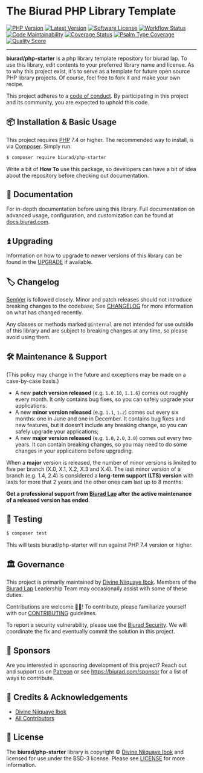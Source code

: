 # The Biurad PHP Library Template

[![PHP Version](https://img.shields.io/packagist/php-v/biurad/php-starter.svg?style=flat-square&colorB=%238892BF)](http://php.net)
[![Latest Version](https://img.shields.io/packagist/v/biurad/php-starter.svg?style=flat-square)](https://packagist.org/packages/biurad/php-starter)
[![Software License](https://img.shields.io/badge/License-BSD--3-brightgreen.svg?style=flat-square)](LICENSE)
[![Workflow Status](https://img.shields.io/github/workflow/status/biurad/php-starter/build?style=flat-square)](https://github.com/biurad/php-starter/actions?query=workflow%3Abuild)
[![Code Maintainability](https://img.shields.io/codeclimate/maintainability/biurad/php-starter?style=flat-square)](https://codeclimate.com/github/biurad/php-starter)
[![Coverage Status](https://img.shields.io/codecov/c/github/biurad/php-starter?style=flat-square)](https://codecov.io/gh/biurad/php-starter)
[![Psalm Type Coverage](https://img.shields.io/endpoint?style=flat-square&url=https%3A%2F%2Fshepherd.dev%2Fgithub%2Fbiurad%2Fphp-starter%2Fcoverage)](https://shepherd.dev/github/biurad/php-starter)
[![Quality Score](https://img.shields.io/scrutinizer/g/biurad/php-starter.svg?style=flat-square)](https://scrutinizer-ci.com/g/biurad/php-starter)

---

**biurad/php-starter** is a php library template repository for biurad lap. To use this library, edit contents to your preferred library name and license. As to why this project exist, it's to serve as a template for future open source PHP library projects. Of course, feel free to fork it and make your own recipe.

This project adheres to a [code of conduct](CODE_OF_CONDUCT.md). By participating in this project and its community, you are expected to uphold this code.

<!--- > This library is out of maintenance ir discontinued as it has reach its feature limit or end of life,  Updates will no longer be committed unless a **severe security venerability** is reported. -->

## 📦 Installation & Basic Usage

This project requires [PHP] 7.4 or higher. The recommended way to install, is via [Composer]. Simply run:

```bash
$ composer require biurad/php-starter
```

<!-- USAGE_START -->
Write a bit of **How To** use this package, so developers can have a bit of idea about the repository before checking out documentation.
<!-- USAGE_END -->

## 📓 Documentation

For in-depth documentation before using this library. Full documentation on advanced usage, configuration, and customization can be found at [docs.biurad.com][docs].

## ⏫ Upgrading

Information on how to upgrade to newer versions of this library can be found in the [UPGRADE] if available.

## 🏷️ Changelog

[SemVer](http://semver.org/) is followed closely. Minor and patch releases should not introduce breaking changes to the codebase; See [CHANGELOG] for more information on what has changed recently.

Any classes or methods marked `@internal` are not intended for use outside of this library and are subject to breaking changes at any time, so please avoid using them.

## 🛠️ Maintenance & Support

(This policy may change in the future and exceptions may be made on a case-by-case basis.)

- A new **patch version released** (e.g. `1.0.10`, `1.1.6`) comes out roughly every month. It only contains bug fixes, so you can safely upgrade your applications.
- A new **minor version released** (e.g. `1.1`, `1.2`) comes out every six months: one in June and one in December. It contains bug fixes and new features, but it doesn’t include any breaking change, so you can safely upgrade your applications;
- A new **major version released** (e.g. `1.0`, `2.0`, `3.0`) comes out every two years. It can contain breaking changes, so you may need to do some changes in your applications before upgrading.

When a **major** version is released, the number of minor versions is limited to five per branch (X.0, X.1, X.2, X.3 and X.4). The last minor version of a branch (e.g. 1.4, 2.4) is considered a **long-term support (LTS) version** with lasts for more that 2 years and the other ones cam last up to 8 months:

**Get a professional support from [Biurad Lap](https://biurad.com) after the active maintenance of a released version has ended**.

## 🧪 Testing

```bash
$ composer test
```

This will tests biurad/php-starter will run against PHP 7.4 version or higher.

## 🏛️ Governance

This project is primarily maintained by [Divine Niiquaye Ibok][@divineniiquaye]. Members of the [Biurad Lap][] Leadership Team may occasionally assist with some of these duties.

Contributions are welcome 👷‍♀️! To contribute, please familiarize yourself with our [CONTRIBUTING] guidelines.

To report a security vulnerability, please use the [Biurad Security](https://security.biurad.com). We will coordinate the fix and eventually commit the solution in this project.

## 🙌 Sponsors

Are you interested in sponsoring development of this project? Reach out and support us on [Patreon](https://www.patreon.com/biurad) or see <https://biurad.com/sponsor> for a list of ways to contribute.

## 👥 Credits & Acknowledgements

- [Divine Niiquaye Ibok][@divineniiquaye]
- [All Contributors][]

## 📄 License

The **biurad/php-starter** library is copyright © [Divine Niiquaye Ibok](https://divinenii.com) and licensed for use under the BSD-3 license. Please see [LICENSE](LICENSE) for more information.

[PHP]: https://php.net
[Composer]: https://getcomposer.org
[@divineniiquaye]: https://github.com/divineniiquaye
[docs]: https://docs.biurad.com/php-starter
[UPGRADE]: UPGRADE-1.x.md
[CHANGELOG]: CHANGELOG-0.x.md
[CONTRIBUTING]: ./.github/CONTRIBUTING.md
[All Contributors]: https://github.com/biurad/php-starter/contributors
[Biurad Lap]: https://team.biurad.com
[email]: support@biurad.com
[message]: https://projects.biurad.com/message
